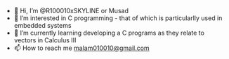 - 👋 Hi, I’m @R100010xSKYLINE or Musad
- 👀 I’m interested in C programming - that of which is particularlly used in embedded systems 
- 🌱 I’m currently learning developing a C programs as they relate to vectors in Calculus III
- 📫 How to reach me malam010010@gmail.com

<!---
R100010xSKYLINE/R100010xSKYLINE is a ✨ special ✨ repository because its `README.md` (this file) appears on your GitHub profile.
You can click the Preview link to take a look at your changes.
--->
